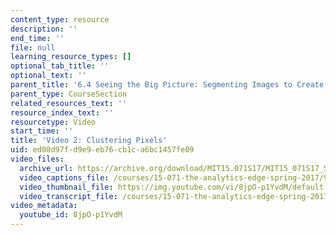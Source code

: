 ```yaml
---
content_type: resource
description: ''
end_time: ''
file: null
learning_resource_types: []
optional_tab_title: ''
optional_text: ''
parent_title: '6.4 Seeing the Big Picture: Segmenting Images to Create Data  (Recitation)'
parent_type: CourseSection
related_resources_text: ''
resource_index_text: ''
resourcetype: Video
start_time: ''
title: 'Video 2: Clustering Pixels'
uid: ed08d97f-d9e9-eb76-cb1c-a6bc1457fe09
video_files:
  archive_url: https://archive.org/download/MIT15.071S17/MIT15_071S17_Session_6.4.03_300k.mp4
  video_captions_file: /courses/15-071-the-analytics-edge-spring-2017/9f6149c8fe295ffeabfd56117e30040f_8jpO-p1YvdM.vtt
  video_thumbnail_file: https://img.youtube.com/vi/8jpO-p1YvdM/default.jpg
  video_transcript_file: /courses/15-071-the-analytics-edge-spring-2017/9a2598117e523861b144679107e4501b_8jpO-p1YvdM.pdf
video_metadata:
  youtube_id: 8jpO-p1YvdM
---
```

